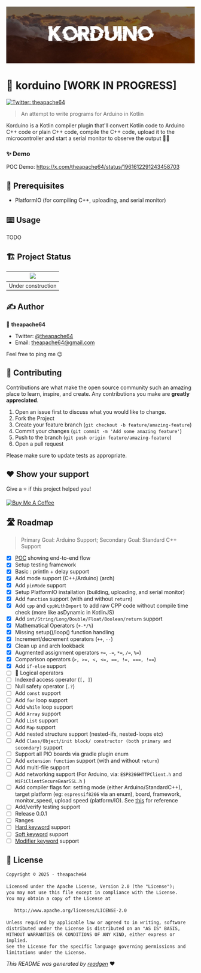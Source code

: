 ![](cover.jpeg)

# 🚧 korduino [WORK IN PROGRESS]

<a href="https://twitter.com/theapache64" target="_blank">
<img alt="Twitter: theapache64" src="https://img.shields.io/twitter/follow/theapache64.svg?style=social" />
</a>

> An attempt to write programs for Arduino in Kotlin

Korduino is a Kotlin compiler plugin that'll convert Kotlin code to Arduino C++ code or plain C++ code, compile the C++
code, upload it to the microcontroller and start a serial monitor to observe the output 🙌🏼

### ✨ Demo

POC Demo: https://x.com/theapache64/status/1961612291243458703

## 🦿 Prerequisites

- PlatformIO (for compiling C++, uploading, and serial monitor)

## ⌨️ Usage

TODO

## 🏗 Project Status

| ![](https://i.giphy.com/media/7Sk1DclBgQoVyGCSPx/giphy.gif) |
|:-----------------------------------------------------------:|
|                     Under construction                      |

## ✍️ Author

👤 **theapache64**

* Twitter: <a href="https://twitter.com/theapache64" target="_blank">@theapache64</a>
* Email: theapache64@gmail.com

Feel free to ping me 😉

## 🤝 Contributing

Contributions are what make the open source community such an amazing place to learn, inspire, and create. Any
contributions you make are **greatly appreciated**.

1. Open an issue first to discuss what you would like to change.
1. Fork the Project
1. Create your feature branch (`git checkout -b feature/amazing-feature`)
1. Commit your changes (`git commit -m 'Add some amazing feature'`)
1. Push to the branch (`git push origin feature/amazing-feature`)
1. Open a pull request

Please make sure to update tests as appropriate.

## ❤ Show your support

Give a ⭐️ if this project helped you!

<a href="https://www.buymeacoffee.com/theapache64" target="_blank">
    <img src="https://cdn.buymeacoffee.com/buttons/v2/default-yellow.png" alt="Buy Me A Coffee" width="160">
</a>

## 🛣️ Roadmap

> Primary Goal: Arduino Support; Secondary Goal: Standard C++ Support

- [x] [POC](https://x.com/theapache64/status/1961612291243458703) showing end-to-end flow
- [x] Setup testing framework
- [x] Basic : println + delay support
- [x] Add mode support (C++/Arduino) (arch)
- [x] Add `pinMode` support
- [x] Setup PlatformIO installation (building, uploading, and serial monitor)
- [x] Add `function` support (with and without `return`)
- [x] Add `cpp` and `cppWithImport` to add raw CPP code without compile time check (more like asDynamic in KotlinJS)
- [x] Add `int/String/Long/Double/Float/Boolean/return` support
- [x] Mathematical Operators (`+-*/%`)
- [x] Missing setup()/loop() function handling
- [x] Increment/decrement operators (`++`, `--`)
- [x] Clean up and arch lookback
- [x] Augmented assignment operators `+=`, `-=`, `*=`, `/=`, `%=`)
- [x] Comparison operators (`>, >=, <, <=, ==, !=, ===, !==`)
- [x] Add `if-else` support
- [ ] 🚧 Logical operators
- [ ] Indexed access operator (`[, ]`)
- [ ] Null safety operator (`.?`)
- [ ] Add `const` support
- [ ] Add `for` loop support
- [ ] Add `while` loop support
- [ ] Add `Array` support
- [ ] Add `List` support
- [ ] Add `Map` support
- [ ] Add nested structure support (nested-ifs, nested-loops etc)
- [ ] Add `Class/Object/init block/ constructor (both primary and secondary)` support
- [ ] Support all PIO boards via gradle plugin enum
- [ ] Add `extension function` support (with and without `return`)
- [ ] Add multi-file support
- [ ] Add networking support (For Arduino, via: `ESP8266HTTPClient.h` and `WiFiClientSecureBearSSL.h` )
- [ ] Add compiler flags for: setting mode (either Arduino/StandardC++), target platform (eg: `espressif8266` via an
  enum), board, framework, monitor_speed, upload speed (platform/IO).
  See [this](https://github.com/theapache64/green/blob/master/platformio.ini) for reference
- [ ] Add/verify testing support
- [ ] Release 0.0.1
- [ ] Ranges
- [ ] [Hard keyword](https://kotlinlang.org/docs/keyword-reference.html#hard-keywords) support
- [ ] [Soft keyword](https://kotlinlang.org/docs/keyword-reference.html#soft-keywords) support
- [ ] [Modifier keyword](https://kotlinlang.org/docs/keyword-reference.html#modifier-keywords) support

## 📝 License

```
Copyright © 2025 - theapache64

Licensed under the Apache License, Version 2.0 (the "License");
you may not use this file except in compliance with the License.
You may obtain a copy of the License at

   http://www.apache.org/licenses/LICENSE-2.0

Unless required by applicable law or agreed to in writing, software
distributed under the License is distributed on an "AS IS" BASIS,
WITHOUT WARRANTIES OR CONDITIONS OF ANY KIND, either express or implied.
See the License for the specific language governing permissions and
limitations under the License.
```

_This README was generated by [readgen](https://github.com/theapache64/readgen)_ ❤